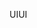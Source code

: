 <span data-ttu-id="0bbe5-101">UI</span><span class="sxs-lookup"><span data-stu-id="0bbe5-101">UI</span></span>